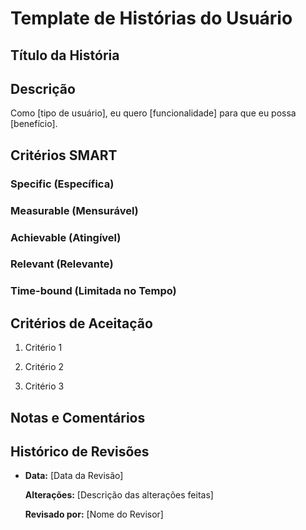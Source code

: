 # Template de Histórias do Usuário



## Título da História

<!-- Um título breve e descritivo para a história do usuário -->



## Descrição

Como [tipo de usuário], eu quero [funcionalidade] para que eu possa [benefício].



## Critérios SMART



### Specific (Específica)

<!-- Descreva de forma clara e específica o que precisa ser feito -->



### Measurable (Mensurável)

<!-- Defina critérios que permitam medir o sucesso da história -->



### Achievable (Atingível)

<!-- Explique por que essa história é realista e pode ser completada dentro das limitações -->



### Relevant (Relevante)

<!-- Justifique a relevância dessa história para os objetivos do projeto -->



### Time-bound (Limitada no Tempo)

<!-- Indique o prazo em que a história deve ser completada -->



## Critérios de Aceitação

<!-- Defina critérios claros e objetivos para aceitar a história -->

1. Critério 1

2. Critério 2

3. Critério 3



## Notas e Comentários

<!-- Espaço para adicionar qualquer informação adicional, notas ou comentários relevantes -->



## Histórico de Revisões

<!-- Registre alterações e revisões feitas na história -->

- **Data:** [Data da Revisão]

  **Alterações:** [Descrição das alterações feitas]

  **Revisado por:** [Nome do Revisor]

